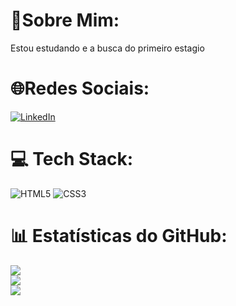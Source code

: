 # 💫Sobre Mim:
Estou estudando e a busca do primeiro estagio


# 🌐Redes Sociais:
[![LinkedIn](https://img.shields.io/badge/LinkedIn-0077B5?style=for-the-badge&logo=linkedin&logoColor=white)](https://www.linkedin.com/in/leonardo-silvafront/) 

# 💻 Tech Stack:
![HTML5](https://img.shields.io/badge/html5-%23E34F26.svg?style=for-the-badge&logo=html5&logoColor=white) ![CSS3](https://img.shields.io/badge/css3-%231572B6.svg?style=for-the-badge&logo=css3&logoColor=white) 
# 📊 Estatísticas do GitHub:
![](https://github-readme-stats.vercel.app/api?username=Leofront-end&theme=dark&hide_border=false&include_all_commits=true&count_private=true)<br/>
![](https://github-readme-streak-stats.herokuapp.com/?user=Leofront-end&theme=dark&hide_border=false)<br/>
![](https://github-readme-stats.vercel.app/api/top-langs/?username=Leofront-end&theme=dark&hide_border=false&include_all_commits=true&count_private=true&layout=compact)



